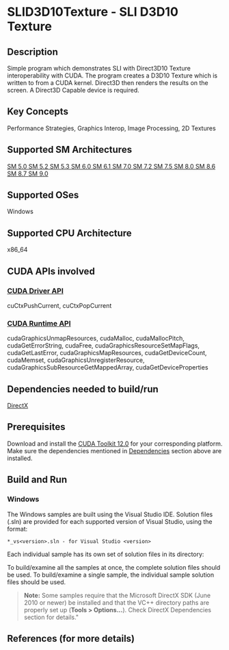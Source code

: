 # SLID3D10Texture - SLI D3D10 Texture

## Description

Simple program which demonstrates SLI with Direct3D10 Texture interoperability with CUDA.  The program creates a D3D10 Texture which is written to from a CUDA kernel. Direct3D then renders the results on the screen.  A Direct3D Capable device is required.

## Key Concepts

Performance Strategies, Graphics Interop, Image Processing, 2D Textures

## Supported SM Architectures

[SM 5.0 ](https://developer.nvidia.com/cuda-gpus)  [SM 5.2 ](https://developer.nvidia.com/cuda-gpus)  [SM 5.3 ](https://developer.nvidia.com/cuda-gpus)  [SM 6.0 ](https://developer.nvidia.com/cuda-gpus)  [SM 6.1 ](https://developer.nvidia.com/cuda-gpus)  [SM 7.0 ](https://developer.nvidia.com/cuda-gpus)  [SM 7.2 ](https://developer.nvidia.com/cuda-gpus)  [SM 7.5 ](https://developer.nvidia.com/cuda-gpus)  [SM 8.0 ](https://developer.nvidia.com/cuda-gpus)  [SM 8.6 ](https://developer.nvidia.com/cuda-gpus)  [SM 8.7 ](https://developer.nvidia.com/cuda-gpus)  [SM 9.0 ](https://developer.nvidia.com/cuda-gpus)

## Supported OSes

Windows

## Supported CPU Architecture

x86_64

## CUDA APIs involved

### [CUDA Driver API](http://docs.nvidia.com/cuda/cuda-driver-api/index.html)
cuCtxPushCurrent, cuCtxPopCurrent

### [CUDA Runtime API](http://docs.nvidia.com/cuda/cuda-runtime-api/index.html)
cudaGraphicsUnmapResources, cudaMalloc, cudaMallocPitch, cudaGetErrorString, cudaFree, cudaGraphicsResourceSetMapFlags, cudaGetLastError, cudaGraphicsMapResources, cudaGetDeviceCount, cudaMemset, cudaGraphicsUnregisterResource, cudaGraphicsSubResourceGetMappedArray, cudaGetDeviceProperties

## Dependencies needed to build/run
[DirectX](../../../README.md#directx)

## Prerequisites

Download and install the [CUDA Toolkit 12.0](https://developer.nvidia.com/cuda-downloads) for your corresponding platform.
Make sure the dependencies mentioned in [Dependencies]() section above are installed.

## Build and Run

### Windows
The Windows samples are built using the Visual Studio IDE. Solution files (.sln) are provided for each supported version of Visual Studio, using the format:
```
*_vs<version>.sln - for Visual Studio <version>
```
Each individual sample has its own set of solution files in its directory:

To build/examine all the samples at once, the complete solution files should be used. To build/examine a single sample, the individual sample solution files should be used.
> **Note:** Some samples require that the Microsoft DirectX SDK (June 2010 or newer) be installed and that the VC++ directory paths are properly set up (**Tools > Options...**). Check DirectX Dependencies section for details."

## References (for more details)

